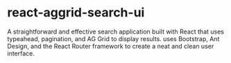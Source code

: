 # react-aggrid-search-ui
A straightforward and effective search application built with React that uses typeahead, pagination, and AG Grid to display results. uses Bootstrap, Ant Design, and the React Router framework to create a neat and clean user interface.
